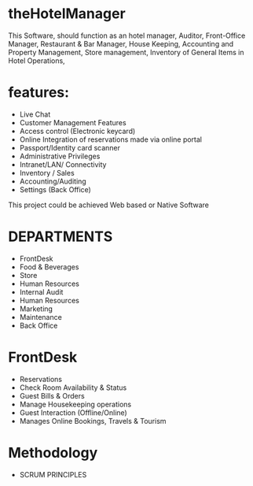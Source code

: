 # theHotelManager
This Software, should function as an hotel manager, Auditor, Front-Office Manager, Restaurant & Bar Manager, House Keeping, Accounting and Property Management, Store management, Inventory of General Items in Hotel Operations,

# features:
- Live Chat
- Customer Management Features
- Access control (Electronic keycard)
- Online Integration of reservations made via online portal
- Passport/Identity card scanner
- Administrative Privileges
- Intranet/LAN/ Connectivity
- Inventory / Sales
- Accounting/Auditing
- Settings (Back Office)

This project could be achieved Web based or Native Software

# DEPARTMENTS
- FrontDesk
- Food & Beverages
- Store
- Human Resources
- Internal Audit
- Human Resources
- Marketing
- Maintenance
- Back Office

# FrontDesk
 - Reservations
 - Check Room Availability & Status
 - Guest Bills & Orders
 - Manage Housekeeping operations
 - Guest Interaction (Offline/Online)
 - Manages Online Bookings, Travels & Tourism


# Methodology
 - SCRUM PRINCIPLES
